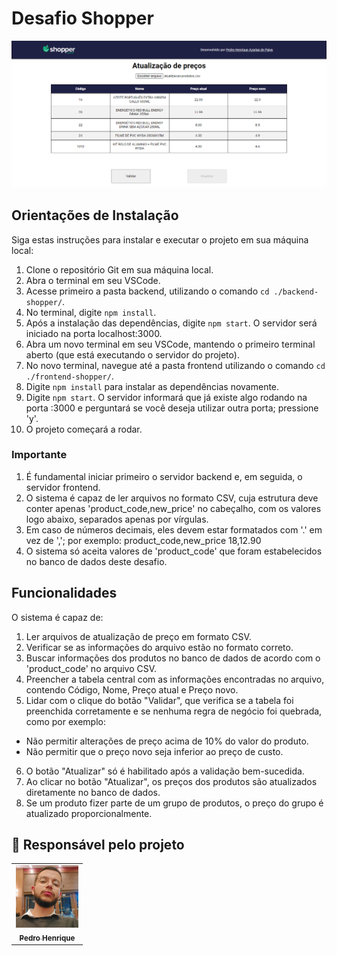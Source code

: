 # Desafio Shopper

![Imagem do Projeto](./tela-inicial.png)

## Orientações de Instalação

Siga estas instruções para instalar e executar o projeto em sua máquina local:

1. Clone o repositório Git em sua máquina local.
2. Abra o terminal em seu VSCode.
3. Acesse primeiro a pasta backend, utilizando o comando `cd ./backend-shopper/`.
4. No terminal, digite `npm install`.
5. Após a instalação das dependências, digite `npm start`. O servidor será iniciado na porta localhost:3000.
6. Abra um novo terminal em seu VSCode, mantendo o primeiro terminal aberto (que está executando o servidor do projeto).
7. No novo terminal, navegue até a pasta frontend utilizando o comando `cd ./frontend-shopper/`.
8. Digite `npm install` para instalar as dependências novamente.
9. Digite `npm start`. O servidor informará que já existe algo rodando na porta :3000 e perguntará se você deseja utilizar outra porta; pressione 'y'.
10. O projeto começará a rodar.

### Importante

1. É fundamental iniciar primeiro o servidor backend e, em seguida, o servidor frontend.
2. O sistema é capaz de ler arquivos no formato CSV, cuja estrutura deve conter apenas 'product_code,new_price' no cabeçalho, com os valores logo abaixo, separados apenas por vírgulas.
3. Em caso de números decimais, eles devem estar formatados com '.' em vez de ','; por exemplo:
product_code,new_price
18,12.90
4. O sistema só aceita valores de 'product_code' que foram estabelecidos no banco de dados deste desafio.

## Funcionalidades

O sistema é capaz de:

1. Ler arquivos de atualização de preço em formato CSV.
2. Verificar se as informações do arquivo estão no formato correto.
3. Buscar informações dos produtos no banco de dados de acordo com o 'product_code' no arquivo CSV.
4. Preencher a tabela central com as informações encontradas no arquivo, contendo Código, Nome, Preço atual e Preço novo.
5. Lidar com o clique do botão "Validar", que verifica se a tabela foi preenchida corretamente e se nenhuma regra de negócio foi quebrada, como por exemplo:
- Não permitir alterações de preço acima de 10% do valor do produto.
- Não permitir que o preço novo seja inferior ao preço de custo.
6. O botão "Atualizar" só é habilitado após a validação bem-sucedida.
7. Ao clicar no botão "Atualizar", os preços dos produtos são atualizados diretamente no banco de dados.
8. Se um produto fizer parte de um grupo de produtos, o preço do grupo é atualizado proporcionalmente.


## 🤝 Responsável pelo projeto



<table>
  <tr>
    <td align="center">
      <a href="#">
      <img src="./foto-perfil.jpg" width="100px;" alt="Foto do Pedro no GitHub"/><br>
        <sub>
          <b> Pedro Henrique</b>
        </sub>
      </a>
    </td>
  </tr>
</table>